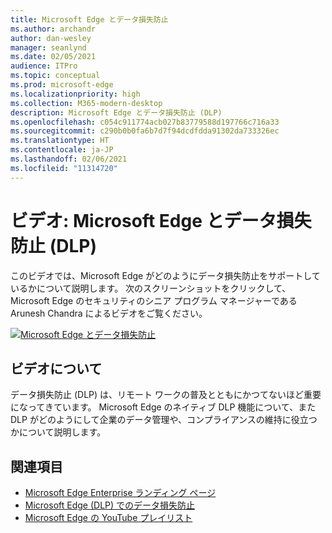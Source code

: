 ```yaml
---
title: Microsoft Edge とデータ損失防止
ms.author: archandr
author: dan-wesley
manager: seanlynd
ms.date: 02/05/2021
audience: ITPro
ms.topic: conceptual
ms.prod: microsoft-edge
ms.localizationpriority: high
ms.collection: M365-modern-desktop
description: Microsoft Edge とデータ損失防止 (DLP)
ms.openlocfilehash: c054c911774acb027b83779588d197766c716a33
ms.sourcegitcommit: c290b0b0fa6b7d7f94dcdfdda91302da733326ec
ms.translationtype: HT
ms.contentlocale: ja-JP
ms.lasthandoff: 02/06/2021
ms.locfileid: "11314720"
---
```

# ビデオ: Microsoft Edge とデータ損失防止 (DLP)

このビデオでは、Microsoft Edge がどのようにデータ損失防止をサポートしているかについて説明します。 次のスクリーンショットをクリックして、Microsoft Edge のセキュリティのシニア プログラム マネージャーである Arunesh Chandra によるビデオをご覧ください。

[![ Microsoft Edge とデータ損失防止](media/microsoft-edge-security-dlp/0.png)](http://www.youtube.com/watch?v=dLD04U9eTqg " Microsoft Edge and data loss prevention")

##  <a name="about-the-video"></a>ビデオについて

データ損失防止 (DLP) は、リモート ワークの普及とともにかつてないほど重要になってきています。 Microsoft Edge のネイティブ DLP 機能について、また DLP がどのようにして企業のデータ管理や、コンプライアンスの維持に役立つかについて説明します。

##  <a name="see-also"></a>関連項目

- [Microsoft Edge Enterprise ランディング ページ](https://aka.ms/EdgeEnterprise)
- [Microsoft Edge (DLP) でのデータ損失防止](microsoft-edge-security-dlp.md)
- [Microsoft Edge の YouTube プレイリスト](https://www.youtube.com/playlist?list=PLXtHYVsvn_b-uXh1tMeYpT-0iD8tD3tFy)
